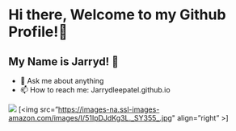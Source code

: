 # Hi there, Welcome to my Github Profile!👋
## My Name is Jarryd! :raising_hand: 

- 💬 Ask me about anything
- 📫 How to reach me: Jarrydleepatel.github.io

![](https://media-exp1.licdn.com/dms/image/C4D16AQF5lialgQqxCQ/profile-displaybackgroundimage-shrink_200_800/0/1583947138651?e=1625097600&v=beta&t=EADt3fD0vXUPUSQQgjPwl4Kme7I6W2Fmy1ZJhSlDNI4)
[<img src=”https://images-na.ssl-images-amazon.com/images/I/51IpDJdKg3L._SY355_.jpg" align=”right” >]
